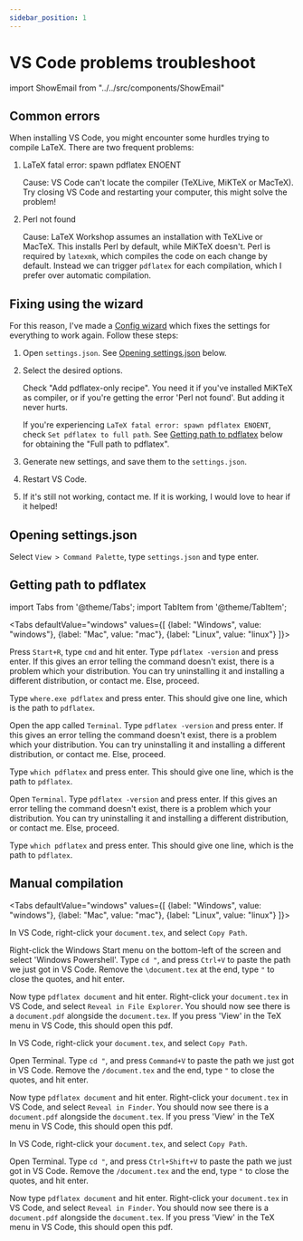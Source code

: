 ```yaml
---
sidebar_position: 1
---
```


# VS Code problems troubleshoot

<!-- ## Wizard

import VSCodeConfigWizard from "../../src/components/VSCodeConfigWizard"

<VSCodeConfigWizard /> -->

import ShowEmail from "../../src/components/ShowEmail"

## Common errors

When installing VS Code, you might encounter some hurdles trying to compile
LaTeX. There are two frequent problems:

1. LaTeX fatal error: spawn pdflatex ENOENT
   
   Cause: VS Code can't locate the compiler (TeXLive, MiKTeX or MacTeX).  
   Try closing VS Code and restarting your computer, this might solve the
   problem!

2. Perl not found

   Cause: LaTeX Workshop assumes an installation with TeXLive or MacTeX. This
   installs Perl by default, while MiKTeX doesn't. Perl is required by
   `latexmk`, which compiles the code on each change by default. Instead we can
   trigger `pdflatex` for each compilation, which I prefer over automatic
   compilation.

## Fixing using the wizard

For this reason, I've made a <a href="./configwizard" target="_blank">Config wizard</a>
which fixes the settings for everything to work again. Follow these steps:

1. Open `settings.json`. See [Opening settings.json](#opening-settingsjson)
   below.
2. Select the desired options.

   Check "Add pdflatex-only recipe". You need it if you've installed MiKTeX as
   compiler, or if you're getting the error 'Perl not found'. But adding it
   never hurts.

   If you're experiencing `LaTeX fatal error: spawn pdflatex ENOENT`, check
   `Set pdflatex to full path`. See [Getting path to pdflatex](#getting-path-to-pdflatex)
   below for obtaining the "Full path to pdflatex".

3. Generate new settings, and save them to the `settings.json`.
4. Restart VS Code.
5. If it's still not working, contact me. If it is working, I would love to hear
   if it helped!  
   <ShowEmail/>


## Opening settings.json

Select `View > Command Palette`, type `settings.json` and type enter.

## Getting path to pdflatex

import Tabs from '@theme/Tabs';
import TabItem from '@theme/TabItem';

<Tabs defaultValue="windows" values={[
    {label: "Windows", value: "windows"},
    {label: "Mac", value: "mac"},
    {label: "Linux", value: "linux"}
]}>
<TabItem value="windows">

Press `Start+R`, type `cmd` and hit enter. Type `pdflatex -version` and press
enter. If this gives an error telling the command doesn't exist, there is a problem
which your distribution. You can try uninstalling it and installing a different
distribution, or contact me. Else, proceed.

Type `where.exe pdflatex` and press enter. This should give one line, which is the
path to `pdflatex`.

</TabItem>
<TabItem value="mac">

Open the app called `Terminal`. Type `pdflatex -version` and press enter.
If this gives an error telling the command doesn't exist, there is a problem
which your distribution. You can try uninstalling it and installing a different
distribution, or contact me. Else, proceed.

Type `which pdflatex` and press enter. This should give one line, which is the
path to `pdflatex`.

<!-- Back in VS Code, we need to open `settings.json`. You do this by opening the
command palette (`Command+Shift+P`), typing `settings.json` and hitting enter.

Go to `Selection > Select all` or press `Command+A` to copy the whole file.
Paste the contents in the <a href="Config wizard" target="_blank">Config wizard</a>.
Select the option `Set pdflatex to full path`, and paste the path we found earlier
(using `which pdflatex`). Generate the new settings, clear the `settings.json`
file and paste the newly generated settings. Save the file and restart Visual
Studio Code. Does it work now? -->

</TabItem>
<TabItem value="linux">

Open `Terminal`. Type `pdflatex -version` and press enter. If this gives an
error telling the command doesn't exist, there is a problem which your
distribution. You can try uninstalling it and installing a different
distribution, or contact me. Else, proceed.

Type `which pdflatex` and press enter. This should give one line, which is the
path to `pdflatex`.

</TabItem>
</Tabs>

## Manual compilation

<Tabs defaultValue="windows" values={[
    {label: "Windows", value: "windows"},
    {label: "Mac", value: "mac"},
    {label: "Linux", value: "linux"}
]}>
<TabItem value="windows">

In VS Code, right-click your `document.tex`, and select `Copy Path`.

Right-click the Windows Start menu on the bottom-left of the screen and select
'Windows Powershell'. Type `cd "`, and press `Ctrl+V` to paste the path we just
got in VS Code. Remove the `\document.tex` at the end, type `"` to close the
quotes, and hit enter.

Now type `pdflatex document` and hit enter. Right-click your `document.tex` in
VS Code, and select `Reveal in File Explorer`. You should now see there is a
`document.pdf` alongside the `document.tex`. If you press 'View' in the TeX
menu in VS Code, this should open this pdf.

</TabItem>
<TabItem value="mac">

In VS Code, right-click your `document.tex`, and select `Copy Path`.

Open Terminal. Type `cd "`, and press `Command+V` to paste the path we just
got in VS Code. Remove the `/document.tex` and the end, type `"` to close the
quotes, and hit enter.

Now type `pdflatex document` and hit enter. Right-click your `document.tex` in
VS Code, and select `Reveal in Finder`. You should now see there is a
`document.pdf` alongside the `document.tex`. If you press 'View' in the TeX
menu in VS Code, this should open this pdf.

</TabItem>
<TabItem value="linux">

In VS Code, right-click your `document.tex`, and select `Copy Path`.

Open Terminal. Type `cd "`, and press `Ctrl+Shift+V` to paste the path we just
got in VS Code. Remove the `/document.tex` and the end, type `"` to close the
quotes, and hit enter.

Now type `pdflatex document` and hit enter. Right-click your `document.tex` in
VS Code, and select `Reveal in Finder`. You should now see there is a
`document.pdf` alongside the `document.tex`. If you press 'View' in the TeX
menu in VS Code, this should open this pdf.
</TabItem>

</Tabs>

<!-- ## Error 1: LaTeX fatal error: spawn pdflatex ENOENT

As told in the installation article, the actual compilation (converting the code
to the PDF) is done by TeXLive, MiKTeX or MacTeX. For this reason, Visual Studio
Code needs to locate them. However, while it should, it doesn't always succeed.

In some cases, the error can be resolved by simply restarting your computer. If
this doesn't work, there is something else you can try: -->

<!-- 
<Tabs defaultValue="windows" values={[
    {label: "Windows", value: "windows"},
    {label: "Mac", value: "mac"},
    {label: "Linux", value: "linux"}
]}>
<TabItem value="windows">

To be added

</TabItem>
<TabItem value="mac">

Open the app called `Terminal`. Type `pdflatex -version` and press enter.
If this gives an error telling the command doesn't exist, there is a problem
which your distribution. You can try uninstalling it and installing a different
distribution, or contact me. Else, proceed.

Type `which pdflatex` and press enter. This should give one line, which is the
path to `pdflatex`.

:::info

If you want, you can manually compile your `.tex` file. Right-click the name
of your `.tex` file in VS Code and select `Copy Path`. Then, in the Terminal,
type `cd "`, press `Command+V`, type `"` and press enter. If this doesn't show
an error you can type `pdflatex document`, if your file is called `document.tex`.
If you have finder open at the directory of the `.tex` file, you should see the
pdf appear. If you hit 'View LaTeX PDF' in VS Code, this should also show it to
you.

:::

Back in VS Code, we need to open `settings.json`. You do this by opening the
command palette (`Command+Shift+P`), typing `settings.json` and hitting enter.

Go to `Selection > Select all` or press `Command+A` to copy the whole file.
Paste the contents in the <a href="Config wizard" target="_blank">Config wizard</a>.
Select the option `Set pdflatex to full path`, and paste the path we found earlier
(using `which pdflatex`). Generate the new settings, clear the `settings.json`
file and paste the newly generated settings. Save the file and restart Visual
Studio Code. Does it work now?

</TabItem>
<TabItem value="linux">

To be added

</TabItem>
</Tabs> -->

<!-- --- -->
<!-- 
If you are familiar with JSON, you can use the manual solution, else the wizard
might be easier to you.

<Tabs defaultValue="wizard" values={[
    {label: "Wizard", value: "wizard"},
    {label: "Manual", value: "manual"}
]}>
<TabItem value="wizard">



</TabItem>
<TabItem value="manual">

Type `"latex-workshop.latex.tools"` as a new setting and select VS Code's to add
the default value. Then go to the tool with name "pdflatex". Change the command
to the path for pdflatex we found a moment ago. If you're on Windows, make sure
to escape the backslash characters, i.e. either change each to a forward slash,
or double them.

Save the settings.json and restart VS Code.

</TabItem>
</Tabs> -->
